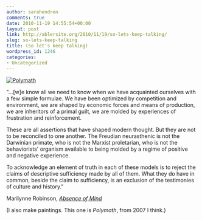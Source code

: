 ```yaml
---
author: sarahendren
comments: true
date: 2010-11-19 14:55:54+00:00
layout: post
link: http://ablersite.org/2010/11/19/so-lets-keep-talking/
slug: so-lets-keep-talking
title: (so let's keep talking)
wordpress_id: 1246
categories:
- Uncategorized
---
```


[![Polymath](http://ablersite.files.wordpress.com/2010/11/polymath.jpg)](http://ablersite.org/2010/11/19/so-lets-keep-talking/polymath/#main)

"...[w]e know all we need to know when we have acquainted ourselves with a few simple formulae. We have been optimized by competition and environment, we are shaped by economic forces and means of production, we are inheritors of a primal guilt, we are molded by experiences of frustration and reinforcement.

These are all assertions that have shaped modern thought. But they are not to be reconciled to one another. The Freudian neurasthenic is not the Darwinian primate, who is not the Marxist proletarian, who is not the behaviorists' organism available to being molded by a regime of positive and negative experience.

To acknowledge an element of truth in each of these models is to reject the claims of descriptive sufficiency made by all of them. What they do have in common, beside the claim to sufficiency, is an exclusion of the testimonies of culture and history."

Marilynne Robinson, [_Absence of Mind_](http://www.amazon.com/Absence-Mind-Dispelling-Inwardness-Lectures/dp/0300145187/ref=sr_1_1?ie=UTF8&s=books&qid=1290178374&sr=8-1)

(I also make paintings. This one is _Polymath_, from 2007 I think.)
